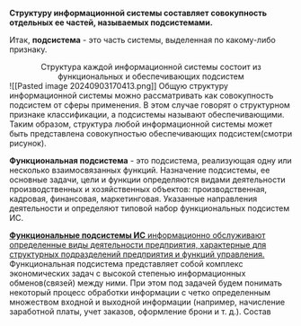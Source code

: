 **Структуру информационной системы составляет совокупность отдельных ее частей, называемых подсистемами.**

Итак, **подсистема** - это часть системы, выделенная по какому-либо признаку.

<center>Структура каждой информационной системы состоит из функциональных и обеспечивающих подсистем</center>
![[Pasted image 20240903170413.png]]
Общую структуру информационной системы можно рассматривать как совокупность подсистем от сферы применения. В этом случае говорят о структурном признаке классификации, а подсистемы называют обеспечивающими. Таким образом, структура любой информационной системы может быть представлена совокупностью обеспечивающих подсистем(смотри рисунок).

**Функциональная подсистема** - это подсистема, реализующая одну или несколько взаимосвязанных функций. Назначение подсистемы, ее основные задачи, цели и функции определяются видами деятельности производственных и хозяйственных объектов: производственная, кадровая, финансовая, маркетинговая. Указанные направления деятельности и определяют типовой набор функциональных подсистем ИС.

<u>**Функциональные подсистемы ИС** информационно обслуживают определенные виды деятельности предприятия, характерные для структурных подразделений предприятия и функций управления.</u> Функциональная подсистема представляет собой комплекс экономических задач с высокой степенью информационных обменов(связей) между ними. При этом под задачей будем понимать некоторый процесс обработки информации с четко определенным множеством входной и выходной информации (например, начисление заработной платы, учет заказов, оформление брони и т. д.). Состав 